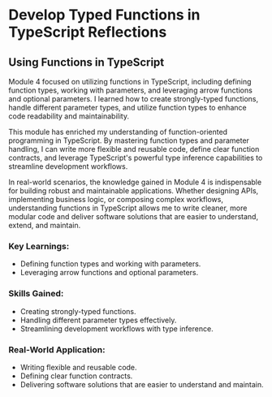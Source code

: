 # Develop Typed Functions in TypeScript Reflections

## Using Functions in TypeScript

Module 4 focused on utilizing functions in TypeScript, including defining function types, working with parameters, and leveraging arrow functions and optional parameters. I learned how to create strongly-typed functions, handle different parameter types, and utilize function types to enhance code readability and maintainability.

This module has enriched my understanding of function-oriented programming in TypeScript. By mastering function types and parameter handling, I can write more flexible and reusable code, define clear function contracts, and leverage TypeScript's powerful type inference capabilities to streamline development workflows.

In real-world scenarios, the knowledge gained in Module 4 is indispensable for building robust and maintainable applications. Whether designing APIs, implementing business logic, or composing complex workflows, understanding functions in TypeScript allows me to write cleaner, more modular code and deliver software solutions that are easier to understand, extend, and maintain.

### Key Learnings:
- Defining function types and working with parameters.
- Leveraging arrow functions and optional parameters.

### Skills Gained:
- Creating strongly-typed functions.
- Handling different parameter types effectively.
- Streamlining development workflows with type inference.

### Real-World Application:
- Writing flexible and reusable code.
- Defining clear function contracts.
- Delivering software solutions that are easier to understand and maintain.
